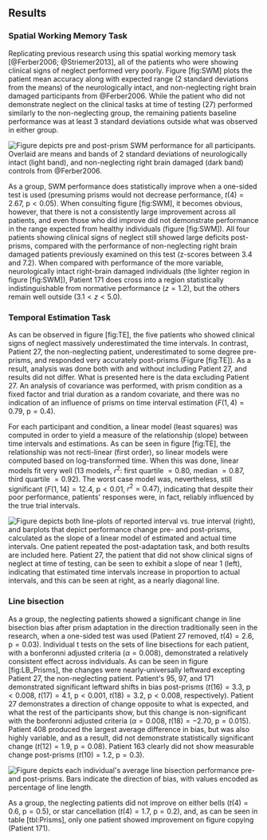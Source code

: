 Results
-------

### Spatial Working Memory Task

Replicating previous research using this spatial working memory
task [@Ferber2006; @Striemer2013], all of the patients who were
showing clinical signs of neglect performed very poorly.  Figure
[fig:SWM] plots the patient mean accuracy along with expected
range (2 standard deviations from the means) of the neurologically
intact, and non-neglecting right brain damaged participants from
@Ferber2006. While the patient who did not demonstrate neglect on
the clinical tasks at time of testing (27) performed similarly to
the non-neglecting group, the remaining patients baseline
performance was at least 3 standard deviations outside what was
observed in either group.

![Figure depicts pre and post-prism SWM performance for all
participants. Overlaid are means and bands of 2 standard
deviations of neurologically intact (light band), and
non-neglecting right brain damaged (dark band) controls from
@Ferber2006.](fig_SWM.pdf.png)



As a group, SWM performance does statistically improve when a
one-sided test is used (presuming prisms would not decrease
performance, $t(4)=2.67$, $\text{p} < 0.05$). When consulting
figure [fig:SWM], it becomes obvious, however, that there is not a
consistently large improvement across all patients, and even those
who did improve did not demonstrate performance in the range
expected from healthy individuals (figure [fig:SWM]). All four
patients showing clinical signs of neglect still showed large
deficits post-prisms, compared with the performance of
non-neglecting right brain damaged patients previously examined on
this test (z-scores between 3.4 and 7.2). When compared with
performance of the more variable, neurologically intact
right-brain damaged individuals (the lighter region in figure
[fig:SWM]), Patient 171 does cross into a region statistically
indistinguishable from normative performance ($z=1.2$), but the
others remain well outside ($3.1 < z < 5.0$).

### Temporal Estimation Task 

As can be observed in figure [fig:TE], the five patients who
showed clinical signs of neglect massively underestimated the time
intervals. In contrast, Patient 27, the non-neglecting patient,
underestimated to some degree pre-prisms, and responded very
accurately post-prisms (Figure [fig:TE]). As a result, analysis
was done both with and without including Patient 27, and results
did not differ.  What is presented here is the data excluding
Patient 27.  An analysis of covariance was performed, with prism
condition as a fixed factor and trial duration as a random
covariate, and there was no indication of an influence of prisms
on time interval estimation ($F(1,4)= 0.79$, $\text{p}=0.4$). 

For each participant and condition, a linear model (least squares)
was computed in order to yield a measure of the relationship
(slope) between time intervals and estimations. As can be seen in
figure [fig:TE], the relationship was not recti-linear (first
order), so linear models were computed based on log-transformed
time. When this was done, linear models fit very well (13 models,
$r^2$: first quartile $=0.80$, median $=0.87$, third quartile $=0.92$).
The worst case model was, nevertheless, still significant
($F(1,14)=12.4$, $\text{p}< 0.01$, $r^2=0.47$), indicating that
despite their poor performance, patients' responses were, in fact,
reliably influenced by the true trial intervals.

![Figure depicts both line-plots of reported interval vs. true
interval (right), and barplots that depict performance change pre-
and post-prisms, calculated as the slope of a linear model of
estimated and actual time intervals.  One patient repeated the
post-adaptation task, and both results are included here. Patient
27, the patient that did not show clinical signs of neglect at
time of testing, can be seen to exhibit a slope of near 1 (left),
indicating that estimated time intervals increase in proportion to
actual intervals, and this can be seen at right, as a nearly
diagonal line.](fig_TE.pdf.png)

### Line bisection

As a group, the neglecting patients showed a significant change in
line bisection bias after prism adaptation in the direction
traditionally seen in the research, when a one-sided test was used
(Patient 27 removed, $t(4)=2.6$, $\text{p} = 0.03$).  Individual t
tests on the sets of line bisections for each patient, with a bonferonni
adjusted criteria ($\alpha = 0.008$), demonstrated
a relatively consistent effect across individuals. As can be seen
in figure [fig:LB_Prisms], the changes were nearly-universally
leftward excepting Patient 27, the non-neglecting patient.
Patient's 95, 97, and 171 demonstrated significant leftward shifts
in bias post-prisms 
($t(16)=3.3$, $\text{p} < 0.008$, 
$t(17)=4.1$, $\text{p} < 0.001$, 
$t(18)=3.2$, $\text{p} < 0.008$, respectively).  Patient 27
demonstrates a direction of change opposite to what is expected,
and what the rest of the participants show, but this change is
non-significant with the bonferonni adjusted criteria ($\alpha =
0.008$, $t(18)=-2.70$, $\text{p} = 0.015$).  Patient 408 produced
the largest average difference in bias, but was also highly
variable, and as a result, did not demonstrate statistically
significant change ($t(12)=1.9$, $\text{p} = 0.08$).  Patient 163
clearly did not show measurable change post-prisms ($t(10)=1.2$,
$\text{p} = 0.3$). 


![Figure depicts each individual's average line bisection
performance pre- and post-prisms. Bars indicate the direction of
bias, with values encoded as percentage of line
length.](fig_LB_Prisms.pdf.png) 


As a group, the neglecting patients did not improve on either
bells ($t(4)=0.6$, $\text{p}=0.5$), or star cancellation
($t(4)=1.7$, $\text{p}=0.2$), and, as can be seen in table
[tbl:Prisms], only one patient showed improvement on figure
copying (Patient 171).
